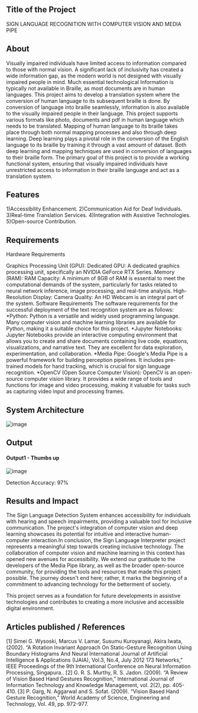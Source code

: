 ## Title of the Project
SIGN LANGUAGE RECOGNITION WITH COMPUTER VISION AND MEDIA PIPE

## About
Visually impaired individuals have limited access to information compared to those with normal vision. A significant lack of inclusivity has created a wide information gap, as the modern world is not designed with visually impaired people in mind. Much essential technological Information is typically not available in Braille, as most documents are in human languages. This project aims to develop a translation system where the conversion of human language to its subsequent braille is done. By conversion of language into braille seamlessly, information is also available to the visually impaired people in their language. This project supports various formats like photo, documents and pdf in human language which needs to be translated. Mapping of human language to its braille takes place through both normal mapping processes and also through deep learning. Deep learning plays a pivotal role in the conversion of the English language to its braille by training it through a vast amount of dataset. Both deep learning and mapping techniques are used in conversion of languages to their braille form. The primary goal of this project is to provide a working functional system, ensuring that visually impaired individuals have unrestricted access to information in their braille language and act as a translation system.
## Features
1)Accessibility Enhancement. 
2)Communication Aid for Deaf Individuals.
3)Real-time Translation Services. 
4)Integration with Assistive Technologies.
5)Open-source Contribution.

## Requirements
Hardware Requirements

Graphics Processing Unit (GPU):
Dedicated GPU: A dedicated graphics processing unit, specifically an NVIDIA GeForce RTX Series.
Memory (RAM):
RAM Capacity: A minimum of 8GB of RAM is essential to meet the computational demands of the system, particularly for tasks related to neural network inference, image processing, and real-time analysis.
High-Resolution Display:
Camera Quality: An HD Webcam is an integral part of the system.
Software Requirements
The software requirements for the successful deployment of the text recognition system are as follows:
*Python:
Python is a versatile and widely used programming language. Many computer vision and machine learning libraries are available for Python, making it a suitable choice for this project.
*Jupyter Notebooks:
Jupyter Notebooks provide an interactive computing environment that allows you to create and share documents containing live code, equations, visualizations, and narrative text. They are excellent for data exploration, experimentation, and collaboration.
*Media Pipe:
Google's Media Pipe is a powerful framework for building perception pipelines. It includes pre-trained models for hand tracking, which is crucial for sign language recognition.
*OpenCV (Open Source Computer Vision): OpenCV is an open-source computer vision library. It provides a wide range of tools and functions for image and video processing, making it valuable for tasks such as capturing video input and processing frames.

## System Architecture
![image](https://github.com/user-attachments/assets/62c92b02-54a8-4d4d-9ab9-67ac5d3b01fa)

## Output

#### Output1 - Thumbs up

![image](https://github.com/user-attachments/assets/45fd01c6-5a93-4daf-842f-c03e1841754a)

Detection Accuracy: 97%


## Results and Impact
The Sign Language Detection System enhances accessibility for individuals with hearing and speech impairments, providing a valuable tool for inclusive communication. The project's integration of computer vision and deep learning showcases its potential for intuitive and interactive human-computer interaction.In conclusion, the Sign Language Interpreter project represents a meaningful step towards creating inclusive technology. The collaboration of computer vision and machine learning in this context has opened new avenues for accessibility. We extend our gratitude to the developers of the Media Pipe library, as well as the broader open-source community, for providing the tools and resources that made this project possible. The journey doesn't end here; rather, it marks the beginning of a commitment to advancing technology for the betterment of society.

This project serves as a foundation for future developments in assistive technologies and contributes to creating a more inclusive and accessible digital environment.

## Articles published / References
[1] Simei G. Wysoski, Marcus V. Lamar, Susumu Kuroyanagi, Akira Iwata, (2002). “A Rotation Invariant Approach On Static-Gesture Recognition Using Boundary Histograms And Neural International Journal of Artificial Intelligence & Applications (IJAIA), Vol.3, No.4, July 2012 173 Networks,” IEEE Proceedings of the 9th International Conference on Neural Information Processing, Singapura.. 
[2] G. R. S. Murthy, R. S. Jadon. (2009). “A Review of Vision Based Hand Gestures Recognition,” International Journal of Information Technology and Knowledge Management, vol. 2(2), pp. 405- 410. 
[3] P. Garg, N. Aggarwal and S. Sofat. (2009). “Vision Based Hand Gesture Recognition,” World Academy of Science, Engineering and Technology, Vol. 49, pp. 972-977.


